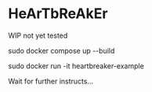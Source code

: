 # HeArTbReAkEr
WIP not yet tested

sudo docker compose up --build

sudo docker run -it heartbreaker-example

Wait for further instructs...
